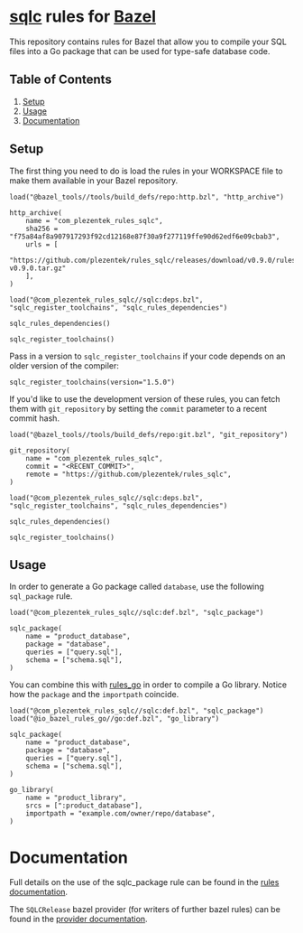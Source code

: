 # [sqlc](https://github.com/kyleconroy/sqlc) rules for [Bazel](https://bazel.build)

This repository contains rules for Bazel that allow you to compile your SQL
files into a Go package that can be used for type-safe database code.

## Table of Contents
1. [Setup](#setup)
2. [Usage](#usage)
3. [Documentation](#documentation)

## Setup
The first thing you need to do is load the rules in your WORKSPACE file to make
them available in your Bazel repository.

```Starlark
load("@bazel_tools//tools/build_defs/repo:http.bzl", "http_archive")

http_archive(
    name = "com_plezentek_rules_sqlc",
    sha256 = "f75a84af8a907917293f92cd12168e87f30a9f277119ffe90d62edf6e09cbab3",
    urls = [
        "https://github.com/plezentek/rules_sqlc/releases/download/v0.9.0/rules_sqlc-v0.9.0.tar.gz"
    ],
)

load("@com_plezentek_rules_sqlc//sqlc:deps.bzl", "sqlc_register_toolchains", "sqlc_rules_dependencies")

sqlc_rules_dependencies()

sqlc_register_toolchains()
```

Pass in a version to `sqlc_register_toolchains` if your code depends on an
older version of the compiler:

```Starlark
sqlc_register_toolchains(version="1.5.0")
```

If you'd like to use the development version of these rules, you can fetch them
with `git_repository` by setting the `commit` parameter to a recent commit hash.

```Starlark
load("@bazel_tools//tools/build_defs/repo:git.bzl", "git_repository")

git_repository(
    name = "com_plezentek_rules_sqlc",
    commit = "<RECENT_COMMIT>",
    remote = "https://github.com/plezentek/rules_sqlc",
)

load("@com_plezentek_rules_sqlc//sqlc:deps.bzl", "sqlc_register_toolchains", "sqlc_rules_dependencies")

sqlc_rules_dependencies()

sqlc_register_toolchains()
```

## Usage
In order to generate a Go package called `database`, use the following
`sql_package` rule.

```Starlark
load("@com_plezentek_rules_sqlc//sqlc:def.bzl", "sqlc_package")

sqlc_package(
    name = "product_database",
    package = "database",
    queries = ["query.sql"],
    schema = ["schema.sql"],
)
```

You can combine this with [rules_go](https://github.com/bazelbuild/rules_go) in
order to compile a Go library. Notice how the `package` and the `importpath`
coincide.

```Starlark
load("@com_plezentek_rules_sqlc//sqlc:def.bzl", "sqlc_package")
load("@io_bazel_rules_go//go:def.bzl", "go_library")

sqlc_package(
    name = "product_database",
    package = "database",
    queries = ["query.sql"],
    schema = ["schema.sql"],
)

go_library(
    name = "product_library",
    srcs = [":product_database"],
    importpath = "example.com/owner/repo/database",
)
```

# Documentation
Full details on the use of the sqlc_package rule can be found in the [rules
documentation](docs/rules.md).

The `SQLCRelease` bazel provider (for writers of further bazel rules) can be
found in the [provider documentation](docs/providers.md).
